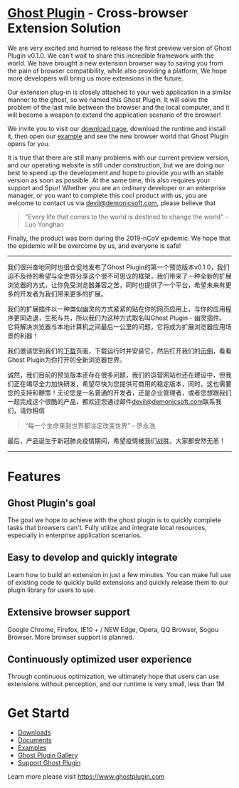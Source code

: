 # [Ghost Plugin](https://www.ghostplugin.com) - Cross-browser Extension Solution

We are very excited and hurried to release the first preview version of Ghost Plugin v0.1.0. We can’t wait to share this incredible framework with the world. We have brought a new extension browser way to saving you from the pain of browser compatibility, while also providing a platform, We hope more developers will bring us more extensions in the future.

Our extension plug-in is closely attached to your web application in a similar manner to the ghost, so we named this Ghost Plugin. It will solve the problem of the last mile between the browser and the local computer, and it will become a weapon to extend the application scenario of the browser!

We invite you to visit our [download page](https://www.ghostplugin.com/downloads), download the runtime and install it, then open our [example](https://www.ghostplugin.com/examples) and see the new browser world that Ghost Plugin opens for you.

It is true that there are still many problems with our current preview version, and our operating website is still under construction, but we are doing our best to speed up the development and hope to provide you with an stable version as soon as possible. At the same time, this also requires your support and Spur! Whether you are an ordinary developer or an enterprise manager, or you want to complete this cool product with us, you are welcome to contact us via <devil@demonicsoft.com>, please believe that 
> "Every life that comes to the world is destined to change the world" - Luo Yonghao

Finally, the product was born during the 2019-nCoV epidemic. We hope that the epidemic will be overcome by us, and everyone is safe!


---


我们很兴奋地同时也很仓促地发布了Ghost Plugin的第一个预览版本v0.1.0，我们迫不及待的希望与全世界分享这个很不可思议的框架，我们带来了一种全新的扩展浏览器的方式，让你免受浏览器兼容之苦，同时也提供了一个平台，希望未来有更多的开发者为我们带来更多的扩展。

我们的扩展插件以一种类似幽灵的方式紧紧的贴在你的网页应用上，与你的应用程序更同进退，生死与共，所以我们为这种方式取名叫Ghost Plugin - 幽灵插件。它将解决浏览器与本地计算机之间最后一公里的问题，它将成为扩展浏览器应用场景的利器！

我们邀请您到我们的[下载](https://www.ghostplugin.com/downloads)页面，下载运行时并安装它，然后打开我们的[示例](https://www.ghostplugin.com/examples)，看看Ghost Plugin为你打开的全新浏览器世界。

诚然，我们目前的预览版本还存在很多问题，我们的运营网站也还在建设中，但我们正在竭尽全力加快研发，希望尽快为您提供可商用的稳定版本，同时，这也需要您的支持和鞭策！无论您是一名普通的开发者，还是企业管理者，或者您想跟我们一起完成这个很酷的产品，都欢迎您通过邮件<devil@demonicsoft.com>联系我们，请你相信
> “每一个生命来到世界都注定改变世界” - 罗永浩

最后，产品诞生于新冠肺炎疫情期间，希望疫情被我们战胜，大家都安然无恙！

---

# Features

## Ghost Plugin's goal

The goal we hope to achieve with the ghost plugin is to quickly complete tasks that browsers can't. Fully utilize and integrate local resources, especially in enterprise application scenarios.

## Easy to develop and quickly integrate

Learn how to build an extension in just a few minutes. You can make full use of existing code to quickly build extensions and quickly release them to our plugin library for users to use.

## Extensive browser support

Google Chrome, Firefox, IE10 + / NEW Edge, Opera, QQ Browser, Sogou Browser. More browser support is planned.

## Continuously optimized user experience

Through continuous optimization, we ultimately hope that users can use extensions without perception, and our runtime is very small, less than 1M.

# Get Startd

+ [Downloads](https://www.ghostplugin.com/downloads)
+ [Documents](https://www.ghostplugin.com/docs/latest/get-started)
+ [Examples](https://www.ghostplugin.com/examples)
+ [Ghost Plugin Gallery](https://www.ghostplugin.com/plugins)
+ [Support Ghost Plugin](https://www.ghostplugin.com/donate)

Learn more please visit <https://www.ghostplugin.com>
